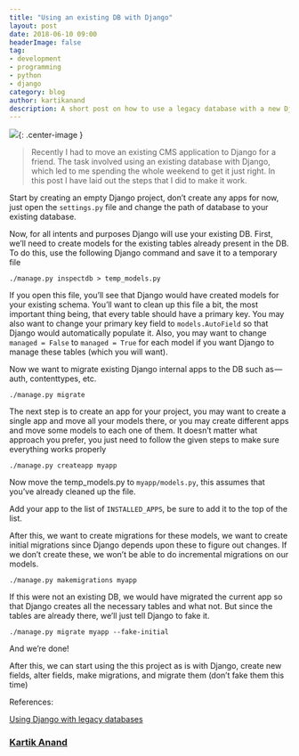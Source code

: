 ```yaml
---
title: "Using an existing DB with Django"
layout: post
date: 2018-06-10 09:00
headerImage: false
tag:
- development
- programming
- python
- django
category: blog
author: kartikanand
description: A short post on how to use a legacy database with a new Django project
---
```


![](https://cdn-images-1.medium.com/max/1600/1*dhmxpJkkJ5cAlojP_hyxIg.png){: .center-image }

>Recently I had to move an existing CMS application to Django for a friend. The task involved using an existing database with Django, which led to me spending the whole weekend to get it just right. In this post I have laid out the steps that I did to make it work.

Start by creating an empty Django project, don’t create any apps for now, just open the `settings.py` file and change the path of database to your existing database.

Now, for all intents and purposes Django will use your existing DB. First, we’ll need to create models for the existing tables already present in the DB. To do this, use the following Django command and save it to a temporary file

    ./manage.py inspectdb > temp_models.py

If you open this file, you’ll see that Django would have created models for your existing schema. You’ll want to clean up this file a bit, the most important thing being, that every table should have a primary key. You may also want to change your primary key field to `models.AutoField` so that Django would automatically populate it. Also, you may want to change `managed = False` to `managed = True` for each model if you want Django to manage these tables (which you will want).

Now we want to migrate existing Django internal apps to the DB such as — auth, contenttypes, etc.

    ./manage.py migrate

The next step is to create an app for your project, you may want to create a single app and move all your models there, or you may create different apps and move some models to each one of them. It doesn’t matter what approach you prefer, you just need to follow the given steps to make sure everything works properly

    ./manage.py createapp myapp

Now move the temp_models.py to `myapp/models.py`, this assumes that you’ve already cleaned up the file.

Add your app to the list of `INSTALLED_APPS`, be sure to add it to the top of the list.

After this, we want to create migrations for these models, we want to create initial migrations since Django depends upon these to figure out changes. If we don’t create these, we won’t be able to do incremental migrations on our models.

    ./manage.py makemigrations myapp

If this were not an existing DB, we would have migrated the current app so that Django creates all the necessary tables and what not. But since the tables are already there, we’ll just tell Django to fake it.

    ./manage.py migrate myapp --fake-initial

And we’re done!

After this, we can start using the this project as is with Django, create new fields, alter fields, make migrations, and migrate them (don’t fake them this time)

References:

[Using Django with legacy databases](https://docs.djangoproject.com/en/2.0/howto/legacy-databases/)


### [Kartik Anand](https://medium.com/@exqu17)
